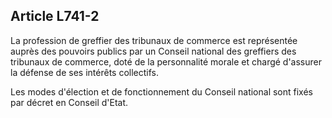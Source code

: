 Article L741-2
----
La profession de greffier des tribunaux de commerce est représentée auprès des
pouvoirs publics par un Conseil national des greffiers des tribunaux de
commerce, doté de la personnalité morale et chargé d'assurer la défense de ses
intérêts collectifs.

Les modes d'élection et de fonctionnement du Conseil national sont fixés par
décret en Conseil d'Etat.
